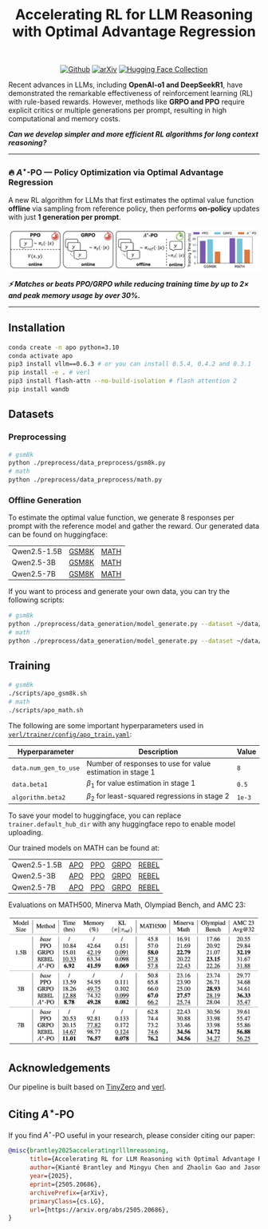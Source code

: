 <h1 align="center">Accelerating RL for LLM Reasoning with Optimal Advantage Regression</h1>

<div>
<br>

<div align="center">

[![Github](https://img.shields.io/badge/Repo-000000?style=for-the-badge&logo=github&logoColor=000&logoColor=white)](https://github.com/ZhaolinGao/A-PO)
[![arXiv](https://img.shields.io/badge/Paper-red?style=for-the-badge&logo=arXiv&logoColor=white&labelColor)](https://arxiv.org/abs/2505.20686)
[![Hugging Face Collection](https://img.shields.io/badge/Dataset/Models-fcd022?style=for-the-badge&logo=huggingface&logoColor=000&labelColor)](https://huggingface.co/collections/Cornell-AGI/accelerating-rl-for-llm-reasoning-with-optimal-advantage-reg-6838c9ff402ef780fdb23638)

</div>

</div>

Recent advances in LLMs, including **OpenAI-o1 and DeepSeekR1**, have demonstrated the remarkable effectiveness of reinforcement learning (RL) with rule-based rewards. However, methods like **GRPO and PPO** require explicit critics or multiple generations per prompt, resulting in high computational and memory costs.

***Can we develop simpler and more efficient RL
algorithms for long context reasoning?***

---

### 🔥 **$A^\star$-PO** — **Policy Optimization via Optimal Advantage Regression**

A new RL algorithm for LLMs that first estimates the optimal value function **offline** via sampling from reference policy, then performs **on-policy** updates with just **1 generation per prompt**.

<p align="center"><img alt="A*-PO Figure 1" src="./assets/a_star_figure_1.png" width="800"/></p>

***⚡ Matches or beats PPO/GRPO while reducing training time by up to 2× and peak memory usage by over 30%.***

---

## Installation
```bash
conda create -n apo python=3.10
conda activate apo
pip3 install vllm==0.6.3 # or you can install 0.5.4, 0.4.2 and 0.3.1
pip install -e . # verl
pip3 install flash-attn --no-build-isolation # flash attention 2
pip install wandb
```

## Datasets

### Preprocessing

```bash
# gsm8k
python ./preprocess/data_preprocess/gsm8k.py
# math
python ./preprocess/data_preprocess/math.py
```

### Offline Generation

To estimate the optimal value function, we generate 8 responses per prompt with the reference model and gather the reward. Our generated data can be found on huggingface:

<table>
  <tr>
    <td>Qwen2.5-1.5B</td>
    <td><a href="https://huggingface.co/datasets/Cornell-AGI/gsm8k_size_qwen2.5_1.5b_eval">GSM8K</a></td>
    <td><a href="https://huggingface.co/datasets/Cornell-AGI/math_size_qwen2.5_1.5b_eval">MATH</a></td>
  </tr>
  <tr>
    <td>Qwen2.5-3B</td>
    <td><a href="https://huggingface.co/datasets/Cornell-AGI/gsm8k_size_qwen2.5_3b_eval">GSM8K</a></td>
    <td><a href="https://huggingface.co/datasets/Cornell-AGI/math_size_qwen2.5_3b_eval">MATH</a></td>
  </tr>
  <tr>
    <td>Qwen2.5-7B</td>
    <td><a href="https://huggingface.co/datasets/Cornell-AGI/gsm8k_size_qwen2.5_7b_eval">GSM8K</a></td>
    <td><a href="https://huggingface.co/datasets/Cornell-AGI/math_size_qwen2.5_7b_eval">MATH</a></td>
  </tr>
</table>

If you want to process and generate your own data, you can try the following scripts:
```bash
# gsm8k
python ./preprocess/data_generation/model_generate.py --dataset ~/data/gsm8k/train.parquet --remote_dir REMOTE_HUGGINGFACE_DATACARD --reward_function gsm8k
# math
python ./preprocess/data_generation/model_generate.py --dataset ~/data/math/train.parquet --remote_dir REMOTE_HUGGINGFACE_DATACARD --reward_function math
```

## Training

```bash
# gsm8k
./scripts/apo_gsm8k.sh
# math
./scripts/apo_math.sh
```

The following are some important hyperparameters used in [`verl/trainer/config/apo_train.yaml`](https://github.com/ZhaolinGao/A-PO/blob/main/verl/trainer/config/apo_trainer.yaml):

| Hyperparameter       | Description                                      | Value |
|----------------------|--------------------------------------------------|---------------|
| `data.num_gen_to_use`         | Number of responses to use for value estimation in stage 1 | `8`         |
| `data.beta1`         | $\beta_1$ for value estimation in stage 1        | `0.5`         |
| `algorithm.beta2`         | $\beta_2$ for least-squared regressions in stage 2 | `1e-3`         |

To save your model to huggingface, you can replace `trainer.default_hub_dir` with any huggingface repo to enable model uploading.

Our trained models on MATH can be found at:

<table>
  <tr>
    <td>Qwen2.5-1.5B</td>
    <td><a href="https://huggingface.co/Cornell-AGI/apo_math_qwen2.5_1.5b">APO</a></td>
    <td><a href="https://huggingface.co/Cornell-AGI/ppo_math_qwen2.5_1.5b">PPO</a></td>
    <td><a href="https://huggingface.co/Cornell-AGI/grpo_math_qwen2.5_1.5b">GRPO</a></td>
    <td><a href="https://huggingface.co/Cornell-AGI/rebel_math_qwen2.5_1.5b">REBEL</a></td>
  </tr>
  <tr>
    <td>Qwen2.5-3B</td>
    <td><a href="https://huggingface.co/Cornell-AGI/apo_math_qwen2.5_3b">APO</a></td>
    <td><a href="https://huggingface.co/Cornell-AGI/ppo_math_qwen2.5_3b">PPO</a></td>
    <td><a href="https://huggingface.co/Cornell-AGI/grpo_math_qwen2.5_3b">GRPO</a></td>
    <td><a href="https://huggingface.co/Cornell-AGI/rebel_math_qwen2.5_3b">REBEL</a></td>
  </tr>
  <tr>
    <td>Qwen2.5-7B</td>
    <td><a href="https://huggingface.co/Cornell-AGI/apo_math_qwen2.5_7b">APO</a></td>
    <td><a href="https://huggingface.co/Cornell-AGI/ppo_math_qwen2.5_7b">PPO</a></td>
    <td><a href="https://huggingface.co/Cornell-AGI/grpo_math_qwen2.5_7b">GRPO</a></td>
    <td><a href="https://huggingface.co/Cornell-AGI/rebel_math_qwen2.5_7b">REBEL</a></td>
  </tr>
</table>

Evaluations on MATH500, Minerva Math, Olympiad Bench, and AMC 23:

<p align="center"><img alt="A*-PO Evaluations" src="./assets/evaluations.png" width="800"/></p>

## Acknowledgements
Our pipeline is built based on [TinyZero](https://github.com/Jiayi-Pan/TinyZero) and [verl](https://github.com/volcengine/verl).

## Citing $A^\star$-PO

If you find $A^\star$-PO useful in your research, please consider citing our paper:
```bibtex
@misc{brantley2025acceleratingrlllmreasoning,
      title={Accelerating RL for LLM Reasoning with Optimal Advantage Regression}, 
      author={Kianté Brantley and Mingyu Chen and Zhaolin Gao and Jason D. Lee and Wen Sun and Wenhao Zhan and Xuezhou Zhang},
      year={2025},
      eprint={2505.20686},
      archivePrefix={arXiv},
      primaryClass={cs.LG},
      url={https://arxiv.org/abs/2505.20686}, 
}
```
